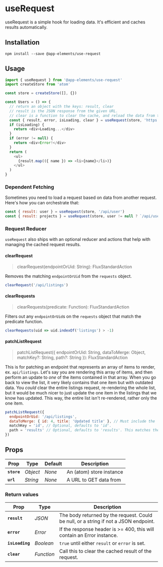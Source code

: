 # useRequest

useRequest is a simple hook for loading data. It's efficient and caches results automatically.

## Installation

`npm install --save @app-elements/use-request`

## Usage

```javascript
import { useRequest } from '@app-elements/use-request'
import createStore from 'atom'

const store = createStore([], {})

const Users = () => {
  // return an object with the keys: result, clear
  // result is the JSON response from the given URL.
  // clear is a function to clear the cache, and reload the data from the URL.
  const { result, error, isLoading, clear } = useRequest(store, 'https://jsonplaceholder.typicode.com/users')
  if (isLoading) {
    return <div>Loading...</div>
  }
  if (error != null) {
    return <div>Error!</div>
  }
  return (
    <ul>
      {result.map(({ name }) => <li>{name}</li>)}
    </ul>
  )
}
```

### Dependent Fetching

Sometimes you need to load a request based on data from another request. Here's how you can orchestrate that:

```javascript
const { result: user } = useRequest(store, '/api/user')
const { result: projects } = useRequest(store, user != null ? `/api/user/${user.id}/projects` : null)
```

### Request Reducer

`useRequest` also ships with an optional reducer and actions that help with
managing the cached request results.

#### clearRequest

> clearRequest(endpointOrUid: String): FluxStandardAction

Removes the matching `endpointOrUid` from the `requests` object.

```javascript
clearRequest('/api/listings')
```

#### clearRequests

> clearRequests(predicate: Function): FluxStandardAction

Filters out any `endpointOrUid`s on the `requests` object that match the predicate function.

```javascript
clearRequests(uid => uid.indexOf('listings') > -1)
```

#### patchListRequest

> patchListRequest({ endpointOrUid: String, dataToMerge: Object, matchKey?: String, path?: String }): FluxStandardAction

This is for patching an endpoint that represents an array of items to render, ex. `api/listings`. Let's say you are rendering this array of items, and then perform an update to _one_ of the items contained in that array. When you go back to view the list, it very likely contains that one item but with outdated data. You _could_ clear the entire listings request, re-rendering the whole list, but it would be much nicer to just update the one item in the listings that we know has updated. This way, the entire list isn't re-rendered, rather only the one item.

```javascript
patchListRequest({
  endpointOrUid: '/api/listings',
  dataToMerge: { id: 4, title: 'Updated title' }, // Must include the `matchKey` value. In this case, `id: 4`.
  matchKey = 'id', // Optional, defaults to 'id'.
  path = 'results' // Optional, defaults to 'results'. This matches the response shape of Django-Rest-Framework. It should be the path to the actual array data returned in the API response.
})
```

## Props

| Prop                   | Type       | Default       | Description         |
|------------------------|------------|---------------|---------------------|
| **`store`**            | _Object_   | _None_        | An (atom) store instance
| **`url`**              | _String_   | _None_        | A URL to GET data from


### Return values

| Prop                   | Type       | Description         |
|------------------------|------------|---------------------|
| **`result`**           | _JSON_     | The body returned by the request. Could be null, or a string if not a JSON endpoint.
| **`error`**            | _Error_    | If the response header is >= 400, this will contain an Error instance.
| **`isLoading`**        | _Boolean_  | `true` until either `result` or `error` is set.
| **`clear`**            | _Function_ | Call this to clear the cached result of the request.
